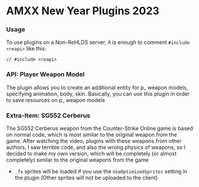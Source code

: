 # AMXX New Year Plugins 2023

### Usage
To use plugins on a Non-ReHLDS server, it is enough to comment ```#include <reapi>``` like this:

```Pawn
// #include <reapi>
```

### API: Player Weapon Model
The plugin allows you to create an additional entity for p_ weapon models, specifying animation, body, skin. Basically, you can use this plugin in order to save resources on p_ weapon models

### Extra-Item: SG552 Cerberus
The SG552 Cerberus weapon from the Counter-Strike Online game is based on normal code, which is most similar to the original weapon from the game. After watching the video, plugins with these weapons from other authors, I saw terrible code, and also the wrong physics of weapons, so I decided to make my own version, which will be completely (or almost completely) similar to the original weapons from the game

- ```_fx``` sprites will be loaded if you use the ```UseOptimizedSprites``` setting in the plugin (Other sprites will not be uploaded to the client)
